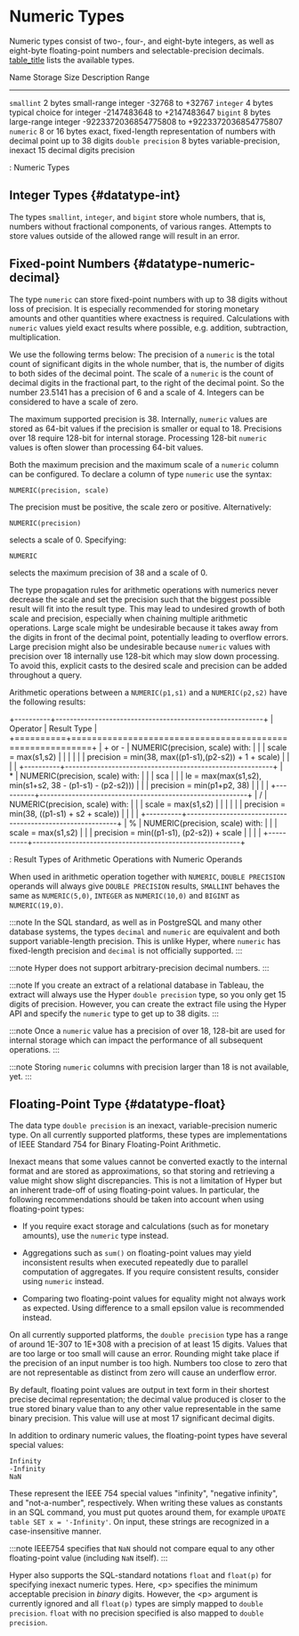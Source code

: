 # Numeric Types

Numeric types consist of two-, four-, and eight-byte integers, as well
as eight-byte floating-point numbers and selectable-precision decimals.
[table_title](#datatype-numeric-table) lists the available types.

  Name                 Storage Size    Description                                                        Range
  -------------------- --------------- ------------------------------------------------------------------ ----------------------------------------------
  `smallint`           2 bytes         small-range integer                                                -32768 to +32767
  `integer`            4 bytes         typical choice for integer                                         -2147483648 to +2147483647
  `bigint`             8 bytes         large-range integer                                                -9223372036854775808 to +9223372036854775807
  `numeric`            8 or 16 bytes   exact, fixed-length representation of numbers with decimal point   up to 38 digits
  `double precision`   8 bytes         variable-precision, inexact                                        15 decimal digits precision

  : Numeric Types

## Integer Types {#datatype-int}

The types `smallint`, `integer`, and `bigint` store whole numbers, that
is, numbers without fractional components, of various ranges. Attempts
to store values outside of the allowed range will result in an error.

## Fixed-point Numbers {#datatype-numeric-decimal}

The type `numeric` can store fixed-point numbers with up to 38 digits
without loss of precision. It is especially recommended for storing
monetary amounts and other quantities where exactness is required.
Calculations with `numeric` values yield exact results where possible,
e.g. addition, subtraction, multiplication.

We use the following terms below: The precision of a `numeric` is the
total count of significant digits in the whole number, that is, the
number of digits to both sides of the decimal point. The scale of a
`numeric` is the count of decimal digits in the fractional part, to the
right of the decimal point. So the number 23.5141 has a precision of 6
and a scale of 4. Integers can be considered to have a scale of zero.

The maximum supported precision is 38. Internally, `numeric` values are
stored as 64-bit values if the precision is smaller or equal to 18.
Precisions over 18 require 128-bit for internal storage. Processing
128-bit `numeric` values is often slower than processing 64-bit values.

Both the maximum precision and the maximum scale of a `numeric` column
can be configured. To declare a column of type `numeric` use the syntax:

    NUMERIC(precision, scale)

The precision must be positive, the scale zero or positive.
Alternatively:

    NUMERIC(precision)

selects a scale of 0. Specifying:

    NUMERIC

selects the maximum precision of 38 and a scale of 0.

The type propagation rules for arithmetic operations with numerics never
decrease the scale and set the precision such that the biggest possible
result will fit into the result type. This may lead to undesired growth
of both scale and precision, especially when chaining multiple
arithmetic operations. Large scale might be undesirable because it takes
away from the digits in front of the decimal point, potentially leading
to overflow errors. Large precision might also be undesirable because
`numeric` values with precision over 18 internally use 128-bit which may
slow down processing. To avoid this, explicit casts to the desired scale
and precision can be added throughout a query.

Arithmetic operations between a `NUMERIC(p1,s1)` and a `NUMERIC(p2,s2)`
have the following results:

+----------+----------------------------------------------------------+
| Operator | Result Type                                              |
+==========+==========================================================+
| \+ or -  |               NUMERIC(precision, scale) with:            |
|          |               scale = max(s1,s2)                         |
|          |                                                          |
|          |    precision = min(38, max((p1-s1),(p2-s2)) + 1 + scale) |
|          |                                                          |
+----------+----------------------------------------------------------+
| \*       |               NUMERIC(precision, scale) with:            |
|          |               sca                                        |
|          | le = max(max(s1,s2), min(s1+s2, 38 - (p1-s1) - (p2-s2))) |
|          |               precision = min(p1+p2, 38)                 |
|          |                                                          |
+----------+----------------------------------------------------------+
| /        |               NUMERIC(precision, scale) with:            |
|          |               scale = max(s1,s2)                         |
|          |                                                          |
|          |              precision = min(38, ((p1-s1) + s2 + scale)) |
|          |                                                          |
+----------+----------------------------------------------------------+
| \%       |               NUMERIC(precision, scale) with:            |
|          |               scale = max(s1,s2)                         |
|          |               precision = min((p1-s1), (p2-s2)) + scale  |
|          |                                                          |
+----------+----------------------------------------------------------+

: Result Types of Arithmetic Operations with Numeric Operands

When used in arithmetic operation together with `NUMERIC`,
`DOUBLE PRECISION` operands will always give `DOUBLE PRECISION` results,
`SMALLINT` behaves the same as `NUMERIC(5,0)`, `INTEGER` as
`NUMERIC(10,0)` and `BIGINT` as `NUMERIC(19,0)`.

:::note
In the SQL standard, as well as in PostgreSQL and many other database
systems, the types `decimal` and `numeric` are equivalent and both
support variable-length precision. This is unlike Hyper, where `numeric`
has fixed-length precision and `decimal` is not officially supported.
:::

:::note
Hyper does not support arbitrary-precision decimal numbers.
:::

:::note
If you create an extract of a relational database in Tableau, the
extract will always use the Hyper `double precision` type, so you only
get 15 digits of precision. However, you can create the extract file
using the Hyper API and specify the `numeric` type to get up to 38
digits.
:::

:::note
Once a `numeric` value has a precision of over 18, 128-bit are used for
internal storage which can impact the performance of all subsequent
operations.
:::

:::note
Storing `numeric` columns with precision larger than 18 is not
available, yet.
:::

## Floating-Point Type {#datatype-float}

The data type `double precision` is an inexact, variable-precision
numeric type. On all currently supported platforms, these types are
implementations of IEEE Standard 754 for Binary Floating-Point
Arithmetic.

Inexact means that some values cannot be converted exactly to the
internal format and are stored as approximations, so that storing and
retrieving a value might show slight discrepancies. This is not a
limitation of Hyper but an inherent trade-off of using floating-point
values. In particular, the following recommendations should be taken
into account when using floating-point types:

-   If you require exact storage and calculations (such as for monetary
    amounts), use the `numeric` type instead.

-   Aggregations such as `sum()` on floating-point values may yield
    inconsistent results when executed repeatedly due to parallel
    computation of aggregates. If you require consistent results,
    consider using `numeric` instead.

-   Comparing two floating-point values for equality might not always
    work as expected. Using difference to a small epsilon value is
    recommended instead.

On all currently supported platforms, the `double precision` type has a
range of around 1E-307 to 1E+308 with a precision of at least 15 digits.
Values that are too large or too small will cause an error. Rounding
might take place if the precision of an input number is too high.
Numbers too close to zero that are not representable as distinct from
zero will cause an underflow error.

By default, floating point values are output in text form in their
shortest precise decimal representation; the decimal value produced is
closer to the true stored binary value than to any other value
representable in the same binary precision. This value will use at most
17 significant decimal digits.

In addition to ordinary numeric values, the floating-point types have
several special values:

    Infinity
    -Infinity
    NaN

These represent the IEEE 754 special values "infinity", "negative
infinity", and "not-a-number", respectively. When writing these values
as constants in an SQL command, you must put quotes around them, for
example `UPDATE table SET x = '-Infinity'`. On input, these strings are
recognized in a case-insensitive manner.

:::note
IEEE754 specifies that `NaN` should not compare equal to any other
floating-point value (including `NaN` itself).
:::

Hyper also supports the SQL-standard notations `float` and `float(p)`
for specifying inexact numeric types. Here, \<p\> specifies the minimum
acceptable precision in *binary* digits. However, the \<p\> argument is
currently ignored and all `float(p)` types are simply mapped to
`double precision`. `float` with no precision specified is also mapped
to `double precision`.
